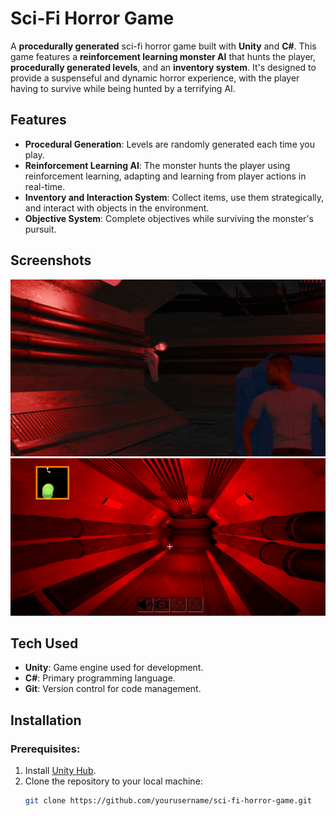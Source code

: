 # Sci-Fi Horror Game 

A **procedurally generated** sci-fi horror game built with **Unity** and **C#**. This game features a **reinforcement learning monster AI** that hunts the player, **procedurally generated levels**, and an **inventory system**. It's designed to provide a suspenseful and dynamic horror experience, with the player having to survive while being hunted by a terrifying AI.

## Features
- **Procedural Generation**: Levels are randomly generated each time you play.
- **Reinforcement Learning AI**: The monster hunts the player using reinforcement learning, adapting and learning from player actions in real-time.
- **Inventory and Interaction System**: Collect items, use them strategically, and interact with objects in the environment.
- **Objective System**: Complete objectives while surviving the monster's pursuit.

## Screenshots
![Game Screenshot 1](images/gamescreenshot1.png)
![Game Screenshot 2](images/gamescreenshot2.png)

## Tech Used
- **Unity**: Game engine used for development.
- **C#**: Primary programming language.
- **Git**: Version control for code management.

## Installation

### Prerequisites:
1. Install [Unity Hub](https://unity3d.com/get-unity/download).
2. Clone the repository to your local machine:
   ```bash
   git clone https://github.com/yourusername/sci-fi-horror-game.git
